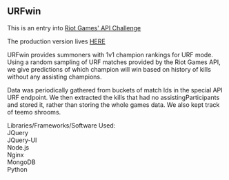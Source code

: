 ## URFwin

This is an entry into [Riot Games' API Challenge](https://developer.riotgames.com/discussion/riot-games-api/show/bX8Z86bm)

The production version lives [HERE](http://www.urfwin.me)


URFwin provides summoners with 1v1 champion rankings for URF mode. Using a random
sampling of URF matches provided by the Riot Games API, we give predictions of
which champion will win based on history of kills without any assisting champions.

Data was periodically gathered from buckets of match Ids in the special API URF 
endpoint. We then extracted the kills that had no assistingParticipants and
stored it, rather than storing the whole games data. We also kept track of 
teemo shrooms.


Libraries/Frameworks/Software Used: <br>
JQuery <br>
JQuery-UI <br>
Node.js <br>
Nginx <br>
MongoDB <br>
Python <br>
